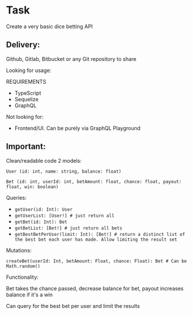 # Task

Create a very basic dice betting API

## Delivery:

Github, Gitlab, Bitbucket or any Git repository to share

Looking for usage:

REQUIREMENTS

- TypeScript
- Sequelize
- GraphQL

Not looking for:

- Frontend/UI. Can be purely via GraphQL Playground

## Important:

Clean/readable code
2 models:

`User (id: int, name: string, balance: float)`

`Bet (id: int, userId: int, betAmount: float, chance: float, payout: float, win: boolean)`

Queries:

- `getUser(id: Int): User`
- `getUserList: [User!] # just return all`
- `getBet(id: Int): Bet`
- `getBetList: [Bet!] # just return all bets`
- `getBestBetPerUser(limit: Int): [Bet!] # return a distinct list of the best bet each user has made. Allow limiting the result set`

Mutations:

`createBet(userId: Int, betAmount: Float, chance: Float): Bet # Can be Math.random()`

Functionality:

Bet takes the chance passed, decrease balance for bet, payout increases balance if it's a win

Can query for the best bet per user and limit the results